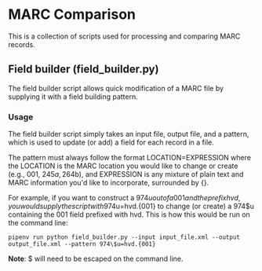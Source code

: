 # MARC Comparison

This is a collection of scripts used for processing and comparing MARC records.

## Field builder (field_builder.py)
The field builder script allows quick modification of a MARC file by supplying it with a field building pattern.

### Usage
The field builder script simply takes an input file, output file, and a pattern, which is used to update (or add) a field for each record in a file.

The pattern must always follow the format LOCATION=EXPRESSION where the LOCATION is the MARC location you would like to change or create (e.g., 001, 245$a, 264$b), and EXPRESSION is any mixture of plain text and MARC information you'd like to incorporate, surrounded by {}.

For example, if you want to construct a 974$u out of a 001 and the prefix hvd, you would supply the script with 974$u=hvd.{001} to change (or create) a 974$u containing the 001 field prefixed with hvd. This is how this would be run on the command line:

```
pipenv run python field_builder.py --input input_file.xml --output output_file.xml --pattern 974\$u=hvd.{001}
```

**Note**: $ will need to be escaped on the command line.
